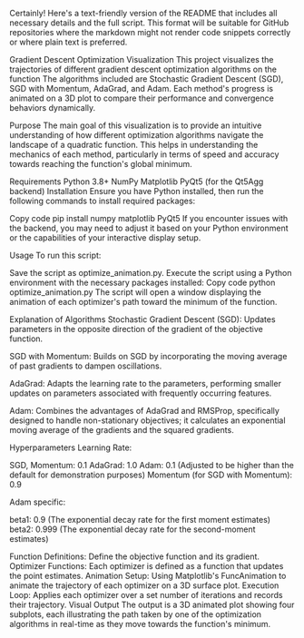 
Certainly! Here's a text-friendly version of the README that includes all necessary details and the full script. This format will be suitable for GitHub repositories where the markdown might not render code snippets correctly or where plain text is preferred.

Gradient Descent Optimization Visualization
This project visualizes the trajectories of different gradient descent optimization algorithms on the function 
The algorithms included are Stochastic Gradient Descent (SGD), SGD with Momentum, AdaGrad, and Adam. Each method's progress is animated on a 3D plot to compare their performance and convergence behaviors dynamically.

Purpose
The main goal of this visualization is to provide an intuitive understanding of how different optimization algorithms navigate the landscape of a quadratic function. This helps in understanding the mechanics of each method, particularly in terms of speed and accuracy towards reaching the function's global minimum.

Requirements
Python 3.8+
NumPy
Matplotlib
PyQt5 (for the Qt5Agg backend)
Installation
Ensure you have Python installed, then run the following commands to install required packages:

Copy code
pip install numpy matplotlib PyQt5
If you encounter issues with the backend, you may need to adjust it based on your Python environment or the capabilities of your interactive display setup.

Usage
To run this script:

Save the script as optimize_animation.py.
Execute the script using a Python environment with the necessary packages installed:
Copy code
python optimize_animation.py
The script will open a window displaying the animation of each optimizer's path toward the minimum of the function.

Explanation of Algorithms
Stochastic Gradient Descent (SGD): Updates parameters in the opposite direction of the gradient of the objective function.

SGD with Momentum: Builds on SGD by incorporating the moving average of past gradients to dampen oscillations.

AdaGrad: Adapts the learning rate to the parameters, performing smaller updates on parameters associated with frequently occurring features.

Adam: Combines the advantages of AdaGrad and RMSProp, specifically designed to handle non-stationary objectives; it calculates an exponential moving average of the gradients and the squared gradients.

Hyperparameters
Learning Rate:

SGD, Momentum: 0.1
AdaGrad: 1.0
Adam: 0.1 (Adjusted to be higher than the default for demonstration purposes)
Momentum (for SGD with Momentum): 0.9

Adam specific:

beta1: 0.9 (The exponential decay rate for the first moment estimates)
beta2: 0.999 (The exponential decay rate for the second-moment estimates)

Function Definitions: Define the objective function and its gradient.
Optimizer Functions: Each optimizer is defined as a function that updates the point estimates.
Animation Setup: Using Matplotlib's FuncAnimation to animate the trajectory of each optimizer on a 3D surface plot.
Execution Loop: Applies each optimizer over a set number of iterations and records their trajectory.
Visual Output
The output is a 3D animated plot showing four subplots, each illustrating the path taken by one of the optimization algorithms in real-time as they move towards the function's minimum.
